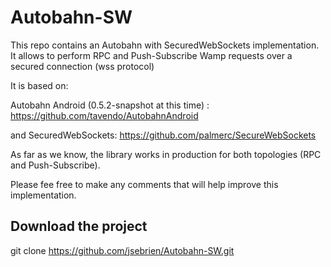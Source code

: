 Autobahn-SW
===============
This repo contains an Autobahn with SecuredWebSockets implementation.
It allows to perform RPC and Push-Subscribe Wamp requests over a secured connection (wss protocol)

It is based on:

Autobahn Android (0.5.2-snapshot at this time) : 
https://github.com/tavendo/AutobahnAndroid

and SecuredWebSockets:
https://github.com/palmerc/SecureWebSockets

As far as we know, the library works in production for both topologies (RPC and Push-Subscribe).

Please fee free to make any comments that will help improve this implementation.

Download the project
-------

git clone https://github.com/jsebrien/Autobahn-SW.git

